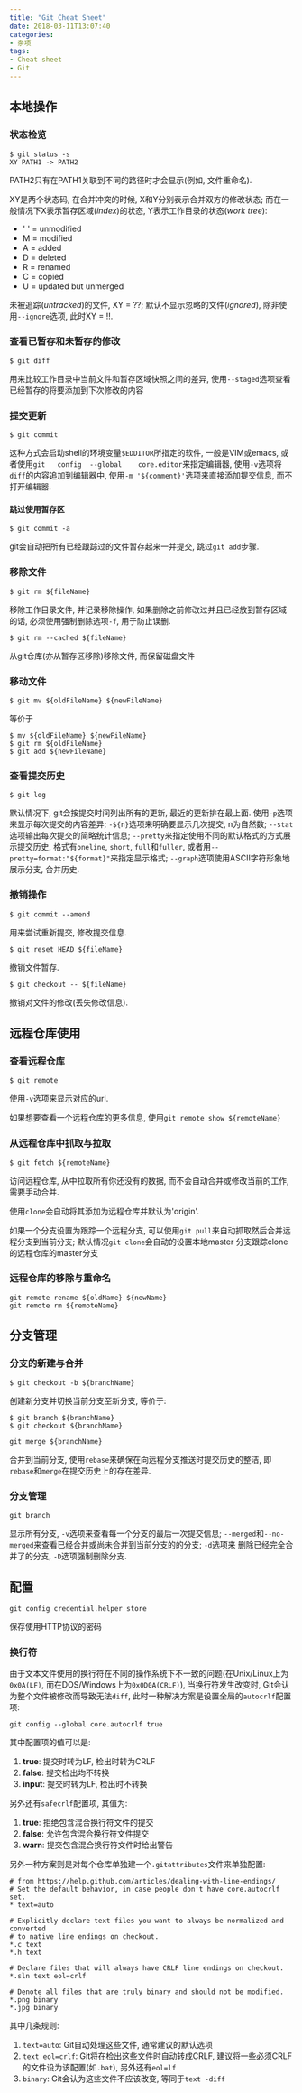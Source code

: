 ```yaml
---
title: "Git Cheat Sheet"
date: 2018-03-11T13:07:40
categories:
- 杂项
tags:
- Cheat sheet
- Git
---
```


## 本地操作 ##

### 状态检览 ###

```shell
$ git status -s
XY PATH1 -> PATH2
```
PATH2只有在PATH1关联到不同的路径时才会显示(例如, 文件重命名).
<!-- more -->
XY是两个状态码, 在合并冲突的时候, X和Y分别表示合并双方的修改状态; 而在一般情况下X表示暂存区域(_index_)的状态, Y表示工作目录的状态(_work tree_):
-   ' ' = unmodified
-   M = modified
-   A = added
-   D = deleted
-   R = renamed
-   C = copied
-   U = updated but unmerged

未被追踪(_untracked_)的文件, XY = ??; 默认不显示忽略的文件(_ignored_), 除非使用`--ignore`选项, 此时XY = !!.

### 查看已暂存和未暂存的修改 ###
```shell
$ git diff
```
用来比较工作目录中当前文件和暂存区域快照之间的差异, 使用`--staged`选项查看已经暂存的将要添加到下次修改的内容

### 提交更新 ###
```shell
$ git commit
```
这种方式会启动shell的环境变量`$EDDITOR`所指定的软件, 一般是VIM或emacs, 或者使用`git	config	--global	core.editor`来指定编辑器,
使用`-v`选项将`diff`的内容追加到编辑器中, 使用`-m '${comment}'`选项来直接添加提交信息, 而不打开编辑器.

#### 跳过使用暂存区 ####
```shell
$ git commit -a
```
git会自动把所有已经跟踪过的文件暂存起来一并提交, 跳过`git add`步骤.

### 移除文件 ###
```shell
$ git rm ${fileName}
```
移除工作目录文件, 并记录移除操作, 如果删除之前修改过并且已经放到暂存区域的话, 必须使用强制删除选项`-f`, 用于防止误删.

```shell
$ git rm --cached ${fileName}
```
从git仓库(亦从暂存区移除)移除文件, 而保留磁盘文件

### 移动文件 ###
```shell
$ git mv ${oldFileName} ${newFileName}
```
等价于
```shell
$ mv ${oldFileName} ${newFileName}
$ git rm ${oldFileName}
$ git add ${newFileName}
```

### 查看提交历史 ###
```shell
$ git log
```
默认情况下, git会按提交时间列出所有的更新, 最近的更新排在最上面. 使用`-p`选项来显示每次提交的内容差异; `-${n}`选项来明确要显示几次提交,
n为自然数; `--stat`选项输出每次提交的简略统计信息; `--pretty`来指定使用不同的默认格式的方式展示提交历史, 格式有`oneline`, `short`,
`full`和`fuller`, 或者用`--pretty=format:"${format}"`来指定显示格式; `--graph`选项使用ASCII字符形象地展示分支, 合并历史.

### 撤销操作 ###
```shell
$ git commit --amend
```
用来尝试重新提交, 修改提交信息.
```shell
$ git reset HEAD ${fileName}
```
撤销文件暂存.
```shell
$ git checkout -- ${fileName}
```
撤销对文件的修改(丢失修改信息).

## 远程仓库使用 ##

### 查看远程仓库 ###
```shell
$ git remote
```
使用`-v`选项来显示对应的url.

如果想要查看一个远程仓库的更多信息, 使用`git remote show ${remoteName}`

### 从远程仓库中抓取与拉取 ###
```shell
$ git fetch ${remoteName}
```
访问远程仓库, 从中拉取所有你还没有的数据, 而不会自动合并或修改当前的工作, 需要手动合并.

使用`clone`会自动将其添加为远程仓库并默认为'origin'.

如果一个分支设置为跟踪一个远程分支, 可以使用`git pull`来自动抓取然后合并远程分支到当前分支; 默认情况`git clone`会自动的设置本地master
分支跟踪clone的远程仓库的master分支

### 远程仓库的移除与重命名 ###
```shell
git remote rename ${oldName} ${newName}
git remote rm ${remoteName}
```


## 分支管理 ##

### 分支的新建与合并 ##

```shell
$ git checkout -b ${branchName}
```
创建新分支并切换当前分支至新分支, 等价于:
```shell
$ git branch ${branchName}
$ git checkout ${branchName}
```
```shell
git merge ${branchName}
```
合并到当前分支, 使用`rebase`来确保在向远程分支推送时提交历史的整洁, 即`rebase`和`merge`在提交历史上的存在差异.

### 分支管理 ###
```shell
git branch
```
显示所有分支, `-v`选项来查看每一个分支的最后一次提交信息; `--merged`和`--no-merged`来查看已经合并或尚未合并到当前分支的的分支; `-d`选项来
删除已经完全合并了的分支, `-D`选项强制删除分支.

## 配置 ##
```shell
git config credential.helper store
```
保存使用HTTP协议的密码

### 换行符 ###
由于文本文件使用的换行符在不同的操作系统下不一致的问题(在Unix/Linux上为`0x0A(LF)`, 而在DOS/Windows上为`0x0D0A(CRLF)`), 当换行符发生改变时,
Git会认为整个文件被修改而导致无法`diff`, 此时一种解决方案是设置全局的`autocrlf`配置项:
```shell
git config --global core.autocrlf true
```
其中配置项的值可以是:
1. __true__: 提交时转为LF, 检出时转为CRLF
2. __false__: 提交检出均不转换
3. __input__: 提交时转为LF, 检出时不转换

另外还有`safecrlf`配置项, 其值为:
1. __true__: 拒绝包含混合换行符文件的提交
2. __false__: 允许包含混合换行符文件提交
3. __warn__: 提交包含混合换行符文件时给出警告

另外一种方案则是对每个仓库单独建一个`.gitattributes`文件来单独配置:
```
# from https://help.github.com/articles/dealing-with-line-endings/
# Set the default behavior, in case people don't have core.autocrlf set.
* text=auto

# Explicitly declare text files you want to always be normalized and converted
# to native line endings on checkout.
*.c text
*.h text

# Declare files that will always have CRLF line endings on checkout.
*.sln text eol=crlf

# Denote all files that are truly binary and should not be modified.
*.png binary
*.jpg binary
```
其中几条规则:
1. `text=auto`: Git自动处理这些文件, 通常建议的默认选项
2. `text eol=crlf`: Git将在检出这些文件时自动转成CRLF, 建议将一些必须CRLF的文件设为该配置(如`.bat`), 另外还有`eol=lf`
3. `binary`: Git会认为这些文件不应该改变, 等同于`text -diff`
